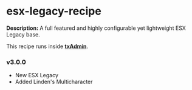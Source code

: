 # esx-legacy-recipe

**Description:** A full featured and highly configurable yet lightweight ESX Legacy base.

This recipe runs inside [**txAdmin**](https://github.com/tabarra/txAdmin).  


### v3.0.0
- New ESX Legacy
- Added Linden's Multicharacter
